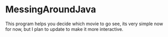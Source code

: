 # MessingAroundJava

This program helps you decide which movie to go see, its very simple now for now, but 
I plan to update to make it more interactive.
